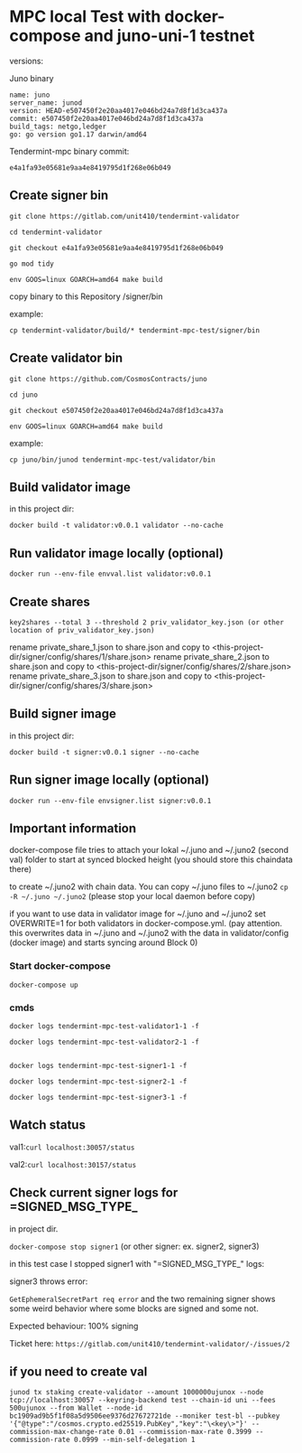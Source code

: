 # MPC local Test with docker-compose and juno-uni-1 testnet

versions:

Juno binary
```
name: juno
server_name: junod
version: HEAD-e507450f2e20aa4017e046bd24a7d8f1d3ca437a
commit: e507450f2e20aa4017e046bd24a7d8f1d3ca437a
build_tags: netgo,ledger
go: go version go1.17 darwin/amd64
```


Tendermint-mpc binary commit:

```
e4a1fa93e05681e9aa4e8419795d1f268e06b049
```

## Create signer bin

```
git clone https://gitlab.com/unit410/tendermint-validator

cd tendermint-validator

git checkout e4a1fa93e05681e9aa4e8419795d1f268e06b049

go mod tidy

env GOOS=linux GOARCH=amd64 make build
```

copy binary to this Repository <project-dir>/signer/bin

example:

`cp tendermint-validator/build/* tendermint-mpc-test/signer/bin`


## Create validator bin

```
git clone https://github.com/CosmosContracts/juno

cd juno

git checkout e507450f2e20aa4017e046bd24a7d8f1d3ca437a

env GOOS=linux GOARCH=amd64 make build
```

example:

`cp juno/bin/junod tendermint-mpc-test/validator/bin`

## Build validator image

in this project dir:

`docker build -t validator:v0.0.1 validator --no-cache`

## Run validator image locally (optional)

`docker run --env-file envval.list validator:v0.0.1`

## Create shares

`key2shares --total 3 --threshold 2 priv_validator_key.json (or other location of priv_validator_key.json)`

rename private_share_1.json to share.json and copy to <this-project-dir/signer/config/shares/1/share.json>
rename private_share_2.json to share.json and copy to <this-project-dir/signer/config/shares/2/share.json>
rename private_share_3.json to share.json and copy to <this-project-dir/signer/config/shares/3/share.json>

## Build signer image

in this project dir:

`docker build -t signer:v0.0.1 signer --no-cache`

## Run signer image locally (optional)

`docker run --env-file envsigner.list signer:v0.0.1`


## Important information

docker-compose file tries to attach your lokal ~/.juno and ~/.juno2 (second val) folder to start at synced blocked height (you should store this chaindata there)

to create ~/.juno2 with chain data. You can copy ~/.juno files to ~/.juno2 `cp -R ~/.juno ~/.juno2` (please stop your local daemon before copy)

if you want to use data in validator image for ~/.juno and ~/.juno2 set OVERWRITE=1 for both validators in docker-compose.yml. (pay attention. this overwrites data in ~/.juno and ~/.juno2 with the data in validator/config (docker image) and starts syncing around Block 0)

### Start docker-compose

`docker-compose up`


### cmds

```
docker logs tendermint-mpc-test-validator1-1 -f

docker logs tendermint-mpc-test-validator2-1 -f


docker logs tendermint-mpc-test-signer1-1 -f

docker logs tendermint-mpc-test-signer2-1 -f

docker logs tendermint-mpc-test-signer3-1 -f
```


## Watch status

val1:`curl localhost:30057/status`

val2:`curl localhost:30157/status`


## Check current signer logs for =SIGNED_MSG_TYPE_

in project dir.

`docker-compose stop signer1` (or other signer: ex. signer2, signer3)

in this test case I stopped signer1 with "=SIGNED_MSG_TYPE_" logs:

signer3 throws error:

`GetEphemeralSecretPart req error` and the two remaining signer shows some weird behavior where some blocks are signed and some not.

Expected behaviour: 100% signing

Ticket here: `https://gitlab.com/unit410/tendermint-validator/-/issues/2`

## if you need to create val

`junod tx staking create-validator --amount 1000000ujunox --node tcp://localhost:30057 --keyring-backend test --chain-id uni --fees 500ujunox --from Wallet --node-id bc1909ad9b5f1f08a5d9506ee9376d27672721de --moniker test-bl --pubkey '{"@type":"/cosmos.crypto.ed25519.PubKey","key":"\<key\>"}' --commission-max-change-rate 0.01 --commission-max-rate 0.3999 --commission-rate 0.0999 --min-self-delegation 1`